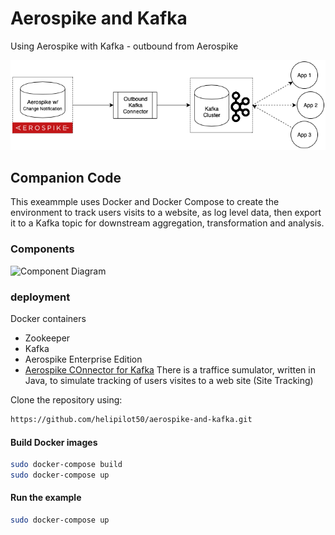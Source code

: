 # Aerospike and Kafka
Using Aerospike with Kafka - outbound from Aerospike

![Kafka Outbound](assets/kafka_outbound.png)


## Companion Code
This exeammple uses Docker and Docker Compose to create the environment to track users visits to a website, as log level data, then export it to a Kafka topic for downstream aggregation, transformation and analysis.

### Components
![Component Diagram](http://www.plantuml.com/plantuml/proxy?src=)

### deployment
Docker containers
- Zookeeper
- Kafka
- Aerospike Enterprise Edition
- [Aerospike COnnector for Kafka](https://www.aerospike.com/docs/connectors/enterprise/kafka/)
There is a traffice sumulator, written in Java, to simulate tracking of users visites to a web site (Site Tracking)

Clone the repository using:
```bash
https://github.com/helipilot50/aerospike-and-kafka.git
```

#### Build Docker images
```bash
sudo docker-compose build
sudo docker-compose up
```
#### Run the example
```bash
sudo docker-compose up
```
